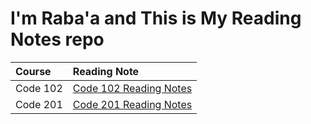# I'm Raba'a and This is My Reading Notes repo




|          Course                | Reading Note       |
|:----------------------|:----------------------|
| Code 102            |  [Code 102 Reading Notes ](code102ReadingNotes.md)        |
|Code 201             |    [Code 201 Reading Notes](code201ReadingNotes.md)        |